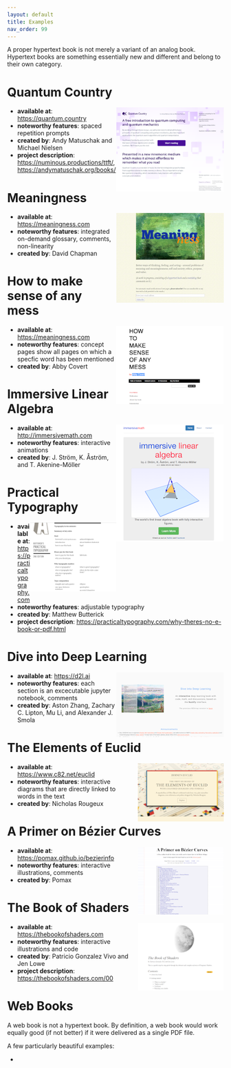 ```yaml
---
layout: default
title: Examples
nav_order: 99
---
```


A proper hypertext book is not merely a variant of an analog book. Hypertext books are something essentially new and different and belong to their own category.

#  Quantum Country 

<img align="right" width="250"  src="/assets/images/quantumcountry.png">

- **available at**: <https://quantum.country>
- **noteworthy features**: spaced repetition prompts
- **created by**: Andy Matuschak and Michael Nielsen
- **project description**: <https://numinous.productions/ttft/>, <https://andymatuschak.org/books/>

#  Meaningness

<img align="right" width="250"  src="/assets/images/meaningness.png">

- **available at**: <https://meaningness.com>
- **noteworthy features**: integrated on-demand glossary, comments, non-linearity
- **created by**:  David Chapman

#  How to make sense of any mess

<img align="right" width="250"  src="/assets/images/mess.png">

- **available at**: <https://meaningness.com>
- **noteworthy features**: concept pages show all pages on which a specfic word has been mentioned
- **created by**:  Abby Covert

#  Immersive Linear Algebra

<img align="right" width="250"  src="/assets/images/immersive.png">

- **available at**: <http://immersivemath.com>
- **noteworthy features**: interactive animations
- **created by**:  J. Ström, K. Åström, and T. Akenine-Möller

#  Practical Typography

<img align="right" width="200"  src="/assets/images/typo.png">

- **available at**: <https://practicaltypography.com>
- **noteworthy features**: adjustable typography
- **created by**:  Matthew Butterick
- **project description**: <https://practicaltypography.com/why-theres-no-e-book-or-pdf.html>


#  Dive into Deep Learning

<img align="right" width="250"  src="/assets/images/dive.png">

- **available at**: <https://d2l.ai>
- **noteworthy features**: each section is an excecutable jupyter notebook, comments
- **created by**: Aston Zhang, Zachary C. Lipton, Mu Li, and Alexander J. Smola

#  The Elements of Euclid

<img align="right" width="200" style="margin-left:20px;" src="/assets/images/euclid.png">

- **available at**: <https://www.c82.net/euclid>
- **noteworthy features**: interactive diagrams that are directly linked to words in the text
- **created by**: Nicholas Rougeux

#  A Primer on Bézier Curves

<img align="right" width="200"  src="/assets/images/bezier.png">

- **available at**: <https://pomax.github.io/bezierinfo>
- **noteworthy features**: interactive illustrations, comments
- **created by**: Pomax

#  The Book of Shaders

<img align="right" width="200"  src="/assets/images/shaders.png">

- **available at**: <https://thebookofshaders.com>
- **noteworthy features**: interactive illustrations and code
- **created by**: Patricio Gonzalez Vivo and Jen Lowe
- **project description**: <https://thebookofshaders.com/00>


# Web Books

A web book is not a hypertext book. By definition, a web book would work equally good (if not better) if it were delivered as a single PDF file.

A few particularly beautiful examples:

* 
